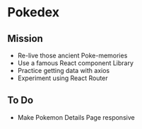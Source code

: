 # Pokedex

## Mission

-   Re-live those ancient Poke-memories
-   Use a famous React component Library
-   Practice getting data with axios
-   Experiment using React Router

## To Do

-   Make Pokemon Details Page responsive
